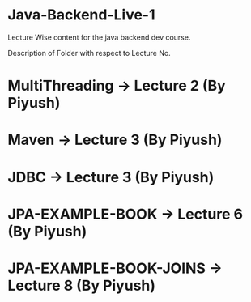 # Java-Backend-Live-1
Lecture Wise content for the java backend dev course.

Description of Folder with respect to Lecture No.
# MultiThreading ->         Lecture 2 (By Piyush)
# Maven          ->         Lecture 3 (By Piyush)
# JDBC           ->         Lecture 3 (By Piyush)
# JPA-EXAMPLE-BOOK ->       Lecture 6 (By Piyush) 
# JPA-EXAMPLE-BOOK-JOINS -> Lecture 8 (By Piyush)
